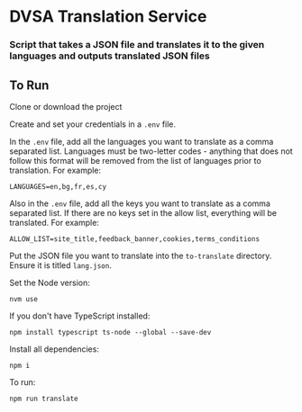 # DVSA Translation Service

### Script that takes a JSON file and translates it to the given languages and outputs translated JSON files

## To Run

Clone or download the project

Create and set your credentials in a `.env` file.

In the `.env` file, add all the languages you want to translate as a comma separated list. Languages must be two-letter codes - anything that does not follow this format will be removed from the list of languages prior to translation. For example:

```
LANGUAGES=en,bg,fr,es,cy
```

Also in the `.env` file, add all the keys you want to translate as a comma separated list. If there are no keys set in the allow list, everything will be translated. For example:

```
ALLOW_LIST=site_title,feedback_banner,cookies,terms_conditions
```

Put the JSON file you want to translate into the `to-translate` directory. Ensure it is titled `lang.json`.

Set the Node version:

```shell
nvm use
```

If you don't have TypeScript installed:

```shell
npm install typescript ts-node --global --save-dev
```

Install all dependencies:

```shell
npm i 
```

To run:

```shell
npm run translate
```
